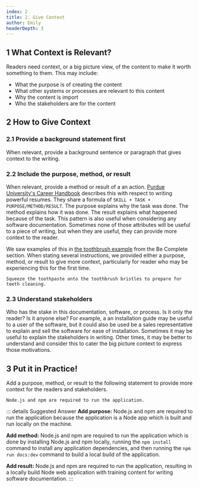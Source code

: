 ```yaml
---
index: 2
title: 2. Give Context
author: Emily
headerDepth: 3
---
```


## 1 What Context is Relevant?
Readers need context, or a big picture view, of the content to make it worth something to them. This may include:

- What the purpose is of creating the content
- What other systems or processes are relevant to this content
- Why the content is import
- Who the stakeholders are for the content

## 2 How to Give Context

### 2.1 Provide a background statement first
When relevant, provide a background sentence or paragraph that gives context to the writing. 

### 2.2 Include the purpose, method, or result
When relevant, provide a method or result of a an action. [Purdue University's Career Handbook](https://user-52947541.cld.bz/2023-2024-Purdue-University-Career-Success-Handbook/18/) describes this with respect to writing powerful resumes. They share a formula of `SKILL + TASK + PURPOSE/METHOD/RESULT`. The purpose explains why the task was done. The method explains how it was done. The result explains what happened because of the task. This pattern is also useful when considering any software documentation. Sometimes none of those attributes will be useful to a piece of writing, but when they are useful, they can provide more context to the reader.

We saw examples of this in [the toothbrush example](../complete/04.md) from the Be Complete section. When stating several instructions, we provided either a purpose, method, or result to give more context, particularly for reader who may be experiencing this for the first time.

`Squeeze the toothpaste onto the toothbrush bristles to prepare for teeth cleaning.` 

### 2.3 Understand stakeholders
Who has the stake in this documentation, software, or process. Is it only the reader? Is it anyone else? For example, a an installation guide may be useful to a user of the software, but it could also be used be a sales representative to explain and sell the software for ease of installation. Sometimes it may be useful to explain the stakeholders in writing. Other times, it may be better to understand and consider this to cater the big picture context to express those motivations.

## 3 Put it in Practice!

Add a purpose, method, or result to the following statement to provide more context for the readers and stakeholders.

`Node.js and npm are required to run the application.`

::: details Suggested Answer
**Add purpose:**
Node.js and npm are required to run the application because the application is a Node app which is built and run locally on the machine.

**Add method:**
Node.js and npm are required to run the application which is done by installing Node.js and npm locally, running the `npm install` command to install any application dependencies, and then running the `npm run docs:dev` command to build a local build of the application.

**Add result:**
Node.js and npm are required to run the application, resulting in a locally build Node web application with training content for writing software documentation. 
:::

